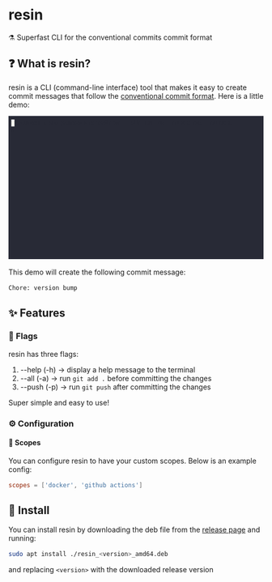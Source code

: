 <!-- DO NOT REMOVE - contributor_list:data:start:["gleich", "Liberatys"]:end -->

# resin

⚗️ Superfast CLI for the conventional commits commit format

## ❓ What is resin?

resin is a CLI (command-line interface) tool that makes it easy to create commit messages that follow the [conventional commit format](https://www.conventionalcommits.org/). Here is a little demo:

![demo](demo.gif)

This demo will create the following commit message:

```txt
Chore: version bump
```

## ✨ Features

### 🚩 Flags

resin has three flags:

1. --help (-h) -> display a help message to the terminal
2. --all (-a) -> run `git add .` before committing the changes
3. --push (-p) -> run `git push` after committing the changes

Super simple and easy to use!

### ⚙️ Configuration

#### 📖 Scopes

You can configure resin to have your custom scopes. Below is an example config:

```toml
scopes = ['docker', 'github actions']
```

## 🚀 Install

You can install resin by downloading the deb file from the [release page](https://gitlab/elearning-solutions/resin/-/releases)
and running:

```bash
sudo apt install ./resin_<version>_amd64.deb
```

and replacing `<version>` with the downloaded release version
